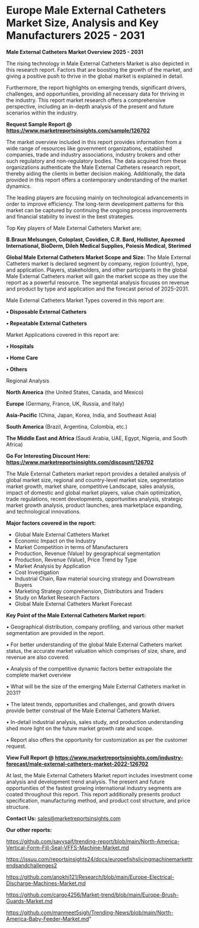 # Europe Male External Catheters Market Size, Analysis and Key Manufacturers 2025 - 2031

<Strong> Male External Catheters Market Overview 2025 - 2031</strong>

The rising technology in Male External Catheters Market is also depicted in this research report. Factors that are boosting the growth of the market, and giving a positive push to thrive in the global market is explained in detail.

Furthermore, the report highlights on emerging trends, significant drivers, challenges, and opportunities, providing all necessary data for thriving in the industry. This report market research offers a comprehensive perspective, including an in-depth analysis of the present and future scenarios within the industry.

<strong>Request Sample Report @ <a href=https://www.marketreportsinsights.com/sample/126702>https://www.marketreportsinsights.com/sample/126702</a></strong>

The market overview included in this report provides information from a wide range of resources like government organizations, established companies, trade and industry associations, industry brokers and other such regulatory and non-regulatory bodies. The data acquired from these organizations authenticate the Male External Catheters research report, thereby aiding the clients in better decision making. Additionally, the data provided in this report offers a contemporary understanding of the market dynamics.

The leading players are focusing mainly on technological advancements in order to improve efficiency. The long-term development patterns for this market can be captured by continuing the ongoing process improvements and financial stability to invest in the best strategies.

Top Key players of Male External Catheters Market are:

<strong>B.Braun Melsungen, Coloplast, Covidien, C.R. Bard, Hollister, Apexmed International, BioDerm, Dileh Medical Supplies, Poiesis Medical, Sterimed</strong>

<strong><b>Global Male External Catheters Market Scope and Size:</b></strong>
The Male External Catheters market is declared segment by company, region (country), type, and application. Players, stakeholders, and other participants in the global Male External Catheters market will gain the market scope as they use the report as a powerful resource. The segmental analysis focuses on revenue and product by type and application and the forecast period of 2025-2031.

Male External Catheters Market Types covered in this report are:

<strong>• Disposable External Catheters

• Repeatable External Catheters</strong>

Market Applications covered in this report are:

<strong>• Hospitals

• Home Care

• Others</strong> 

Regional Analysis

<strong>North America</strong> (the United States, Canada, and Mexico)

<strong>Europe</strong> (Germany, France, UK, Russia, and Italy)

<strong>Asia-Pacific</strong> (China, Japan, Korea, India, and Southeast Asia)

<strong>South America</strong> (Brazil, Argentina, Colombia, etc.)

<strong>The Middle East and Africa</strong> (Saudi Arabia, UAE, Egypt, Nigeria, and South Africa)

<strong>Go For Interesting Discount Here: <a href=https://www.marketreportsinsights.com/discount/126702>https://www.marketreportsinsights.com/discount/126702</a></strong>

The Male External Catheters market report provides a detailed analysis of global market size, regional and country-level market size, segmentation market growth, market share, competitive Landscape, sales analysis, impact of domestic and global market players, value chain optimization, trade regulations, recent developments, opportunities analysis, strategic market growth analysis, product launches, area marketplace expanding, and technological innovations.

<strong><b>Major factors covered in the report:</b></strong>
<ul>
  <li>Global Male External Catheters Market </li>
  <li>Economic Impact on the Industry</li>
  <li>Market Competition in terms of Manufacturers</li>
  <li>Production, Revenue (Value) by geographical segmentation</li>
  <li>Production, Revenue (Value), Price Trend by Type</li>
  <li>Market Analysis by Application</li>
  <li>Cost Investigation</li>
  <li>Industrial Chain, Raw material sourcing strategy and Downstream Buyers</li>
  <li>Marketing Strategy comprehension, Distributors and Traders</li>
  <li>Study on Market Research Factors</li>
  <li>Global Male External Catheters Market Forecast</li>
</ul>

<strong><b>Key Point of the Male External Catheters Market report:</b></strong>

• Geographical distribution, company profiling, and various other market segmentation are provided in the report.

• For better understanding of the global Male External Catheters market status, the accurate market valuation which comprises of size, share, and revenue are also covered.

• Analysis of the competitive dynamic factors better extrapolate the complete market overview

• What will be the size of the emerging Male External Catheters market in 2031?

• The latest trends, opportunities and challenges, and growth drivers provide better construal of the Male External Catheters Market.

• In-detail industrial analysis, sales study, and production understanding shed more light on the future market growth rate and scope.

• Report also offers the opportunity for customization as per the customer request.

<strong><b>View Full Report @ <a href=https://www.marketreportsinsights.com/industry-forecast/male-external-catheters-market-2022-126702>https://www.marketreportsinsights.com/industry-forecast/male-external-catheters-market-2022-126702</a></b></strong>


At last, the Male External Catheters Market report includes investment come analysis and development trend analysis. The present and future opportunities of the fastest growing international industry segments are coated throughout this report. This report additionally presents product specification, manufacturing method, and product cost structure, and price structure.

<strong>Contact Us:</strong>
sales@marketreportsinsights.com

<strong>Our other reports:</strong>

<a href=https://github.com/sayysaif/trending-report/blob/main/North-America-Vertical-Form-Fill-Seal-VFFS-Machine-Market.md>https://github.com/sayysaif/trending-report/blob/main/North-America-Vertical-Form-Fill-Seal-VFFS-Machine-Market.md</a>

<a href=https://issuu.com/reportsinsights24/docs/europefishslicingmachinemarkettrendsandchallenges2>https://issuu.com/reportsinsights24/docs/europefishslicingmachinemarkettrendsandchallenges2</a>

<a href=https://github.com/anokhi121/Research/blob/main/Europe-Electrical-Discharge-Machines-Market.md>https://github.com/anokhi121/Research/blob/main/Europe-Electrical-Discharge-Machines-Market.md</a>

<a href=https://github.com/cargo4256/Market-trend/blob/main/Europe-Brush-Guards-Market.md>https://github.com/cargo4256/Market-trend/blob/main/Europe-Brush-Guards-Market.md</a>

<a href=https://github.com/manmeet5sigh/Trending-News/blob/main/North-America-Baby-Feeder-Market.md>https://github.com/manmeet5sigh/Trending-News/blob/main/North-America-Baby-Feeder-Market.md</a>"
